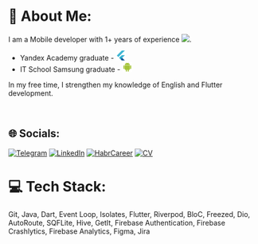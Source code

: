 # 💫 About Me:
I am a Mobile developer with 1+ years of experience <img src="https://media.giphy.com/media/WUlplcMpOCEmTGBtBW/giphy.gif" width="30">. 

- Yandex Academy graduate - <img src="https://github.com/devicons/devicon/blob/master/icons/flutter/flutter-original.svg" title="Flutter" alt="Flutter" width="20" height="20"/>
- IT School Samsung graduate - <img src="https://github.com/devicons/devicon/blob/master/icons/android/android-original.svg" title="Android" alt="Android" width="20" height="20"/>

In my free time, I strengthen my knowledge of English and Flutter development.

<img src="https://komarev.com/ghpvc/?username=olndl&style=flat-square&color=blue" alt=""/>

## 🌐 Socials:
[![Telegram](https://img.shields.io/badge/Telegram-%230088CC.svg?logo=Telegram&logoColor=white)](https://t.me/shiryavceva) 
[![LinkedIn](https://img.shields.io/badge/LinkedIn-%230077B5.svg?logo=linkedin&logoColor=white)](https://linkedin.com/in/olndl) 
[![HabrCareer](https://img.shields.io/badge/HabrCareer-%234F5DAE.svg?logo=HabrCareer&logoColor=white)](https://career.habr.com/olundel)
[![CV](https://img.shields.io/badge/CV-%234F5DAE.svg?logo=CV&logoColor=white)](https://docs.google.com/document/d/139ft36AKX6Tv3qVl1lmfUerrnofbYRraj1RICw8Wvq4/edit?usp=sharing)

# 💻 Tech Stack:
Git, Java, Dart, Event Loop, Isolates, Flutter, Riverpod, BloC, Freezed, Dio, AutoRoute, SQFLite, Hive, GetIt, Firebase Authentication, Firebase Crashlytics, Firebase Analytics, Figma, Jira
